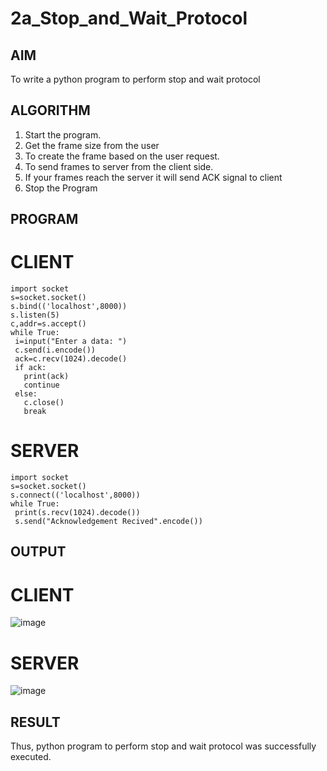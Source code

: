 # 2a_Stop_and_Wait_Protocol
## AIM 
To write a python program to perform stop and wait protocol
## ALGORITHM
1. Start the program.
2. Get the frame size from the user
3. To create the frame based on the user request.
4. To send frames to server from the client side.
5. If your frames reach the server it will send ACK signal to client
6. Stop the Program
## PROGRAM
# CLIENT
```
import socket
s=socket.socket()
s.bind(('localhost',8000))
s.listen(5)
c,addr=s.accept()
while True:
 i=input("Enter a data: ")
 c.send(i.encode())
 ack=c.recv(1024).decode()
 if ack:
   print(ack)
   continue
 else:
   c.close()
   break
```
# SERVER
```
import socket
s=socket.socket()
s.connect(('localhost',8000))
while True:
 print(s.recv(1024).decode())
 s.send("Acknowledgement Recived".encode())
```
## OUTPUT
# CLIENT
![image](https://github.com/Jenil-10/2a_Stop_and_Wait_Protocol/assets/145972423/51861888-0d8f-4bc7-b09f-1a8949f62047)
# SERVER

![image](https://github.com/Jenil-10/2a_Stop_and_Wait_Protocol/assets/145972423/641afada-6330-489e-bc3c-758acf3ac4e4)

## RESULT
Thus, python program to perform stop and wait protocol was successfully executed.
